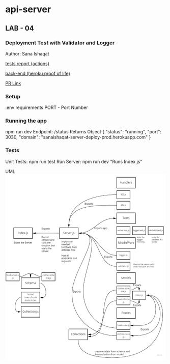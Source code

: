 # api-server

## LAB - 04
### Deployment Test with Validator and Logger
Author: Sana Ishaqat

[tests report (actions)](https://github.com/SanaIshaqat/basic-api-server/actions)

[back-end (heroku proof of life)](https://sana-basic-api-server-401.herokuapp.com/alive)

[PR Link](https://github.com/SanaIshaqat/basic-api-server/pull/1)

### Setup
.env requirements
PORT - Port Number


### Running the app
npm run dev
Endpoint: /status
Returns Object
{
  "status": "running",
  "port": 3030,
  "domain": "sanaishaqat-server-deploy-prod.herokuapp.com"
}

### Tests
Unit Tests: npm run test
Run Server: npm run dev "Runs Index.js"

UML
![](UML04.jpg)